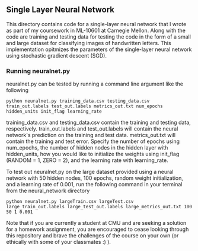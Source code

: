## Single Layer Neural Network

This directory contains code for a single-layer neural network that I wrote as part of my coursework in ML-10601 at Carnegie Mellon. Along with the code are  training and testing data for testing the code in the form of a small and large dataset for classifying images of handwritten letters. This implementation opitmizes the parameters of the single-layer neural network using stochastic gradient descent (SGD). 

### Running neuralnet.py

neuralnet.py can be tested by running a command line argument like the following

```
python neuralnet.py training_data.csv testing_data.csv train_out.labels test_out.labels metrics_out.txt num_epochs hidden_units init_flag learning_rate
```

training_data.csv and testing_data.csv contain the training and testing data, respectively. train_out.labels and test_out.labels will contain the neural network's prediction on the training and test data. metrics_out.txt will contain the training and test error. Specify the number of epochs using num_epochs, the number of hidden nodes in the hidden layer with hidden_units, how you would like to initialize the weights using init_flag (RANDOM = 1, ZERO = 2), and the learning rate with learning_rate.

To test out neuralnet.py on the large dataset provided using a neural network with 50 hidden nodes, 100 epochs, random weight initialization, and a learning rate of 0.001, run the following command in your terminal from the neural_network directory

```
python neuralnet.py largeTrain.csv largeTest.csv large_train_out.labels large_test_out.labels large_metrics_out.txt 100 50 1 0.001
```

Note that if you are currently a student at CMU and are seeking a solution for a homework assignment, you are encouraged to cease looking through this repository and brave the challenges of the course on your own (or ethically with some of your classmates :) ). 